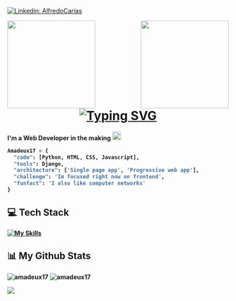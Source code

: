 <!--Social-->
[![Linkedin: AlfredoCarias](https://img.shields.io/badge/-AlfredoCarías-blue?style=flat-square&logo=Linkedin&logoColor=white&link=www.linkedin.com/in/alfredocarias17/)](www.linkedin.com/in/alfredocarias17)

<!--Welcome-->
<p>
  <img src="https://media3.giphy.com/media/v1.Y2lkPTc5MGI3NjExaXAyNnF2bTJoYmh5NTI2ZnhtN3hncnp5NDJoZ2IxZ2kzbjg0YnRmeSZlcD12MV9pbnRlcm5hbF9naWZfYnlfaWQmY3Q9cw/ywEDfMxosa4pXUa2F3/giphy.webp" align="left" width="200">
    
  <img src="https://media4.giphy.com/media/v1.Y2lkPTc5MGI3NjExZ3hwa25lOXUwY2t4dDFmMjc2cXFtZWlrYWVnbzZncXhieTNjNGRnNCZlcD12MV9pbnRlcm5hbF9naWZfYnlfaWQmY3Q9cw/LzCo6J60UMfOEHq7je/giphy.webp" align="right" width="200">

<h1 align="center">
  <a href="https://git.io/typing-svg"><img src="https://readme-typing-svg.herokuapp.com?font=Pacifico&size=80&duration=2500&pause=2000&color=FFAC1C&background=5BBC3900&center=true&vCenter=true&height=175&lines=%C2%A1Welcome!" alt="Typing SVG" /></a>
</h1>
</p>

<!--
<p><em>Systems Enginner at <a href="https://www.umg.edu.gt">UMG</a><img src="https://media.giphy.com/media/fYSnHlufseco8Fh93Z/giphy.gif" width="30"></br>
</p>
-->

<strong>I'm a Web Developer in the making 
<img src="https://i.imgur.com/sobKDSQ.gif" width=20>


```python
Amadeux17 =	{
  "code": [Python, HTML, CSS, Javascript],
  "tools": Django,
  "architecture": ['Single page app', 'Progressive web app'],
  "challenge": 'Im focused right now on frontend',
  "funfact": 'I also like computer networks'
}
```

<!--Languages-->
## 💻 Tech Stack

[![My Skills](https://skillicons.dev/icons?i=python,django,js,html,css,git,raspberrypi)](https://skillicons.dev)

## 📊 My Github Stats

<p>
  <img src="https://github-readme-stats.vercel.app/api?username=Amadeux17&theme=calm&show_icons=true&hide_border=true&count_private=true" alt="amadeux17" align="center">
  <img src="https://github-readme-stats.vercel.app/api/top-langs/?username=Amadeux17&theme=calm&hide_border=true&layout=compact" alt="amadeux17" align="center">
</p>

![](https://komarev.com/ghpvc/?username=Amadeux17&color=orange&abbreviated=true)
